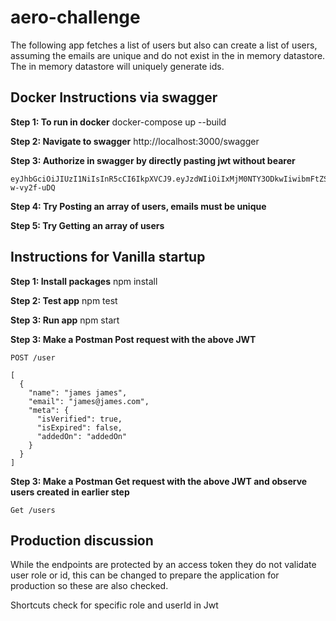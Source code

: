 # aero-challenge

The following app fetches a list of users but also can create a list of users,
assuming the emails are unique and do not exist in the in memory datastore.
The in memory datastore will uniquely generate ids.

## Docker Instructions via swagger

**Step 1: To run in docker**
docker-compose up --build

**Step 2: Navigate to swagger**
http://localhost:3000/swagger

**Step 3: Authorize in swagger by directly pasting jwt without bearer**

```
eyJhbGciOiJIUzI1NiIsInR5cCI6IkpXVCJ9.eyJzdWIiOiIxMjM0NTY3ODkwIiwibmFtZSI6IkpvaG4gRG9lIiwiaWF0IjoxNTE2MjM5MDIyfQ.8f4907mNMQyNONWfS1J8WPTz6MBYLMHd-w-vy2f-uDQ
```

**Step 4: Try Posting an array of users, emails must be unique**

**Step 5: Try Getting an array of users**

## Instructions for Vanilla startup

**Step 1: Install packages**
npm install

**Step 2: Test app**
npm test

**Step 3: Run app**
npm start

**Step 3: Make a Postman Post request with the above JWT**

```
POST /user

[
  {
    "name": "james james",
    "email": "james@james.com",
    "meta": {
      "isVerified": true,
      "isExpired": false,
      "addedOn": "addedOn"
    }
  }
]

```

**Step 3: Make a Postman Get request with the above JWT and observe users created in earlier step**

```
Get /users

```

## Production discussion

While the endpoints are protected by an access token they do not validate user role or id,
this can be changed to prepare the application for production so these are also checked.

Shortcuts check for specific role and userId in Jwt
